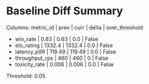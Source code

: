 # Baseline Diff Summary

Columns: metric_id | prev | curr | delta | over_threshold

- win_rate | 0.63 | 0.63 | 0.0 | False
- elo_rating | 1332.4 | 1332.4 | 0.0 | False
- latency_p99 | 119.49 | 119.49 | 0.0 | False
- throughput_rps | 460 | 460 | 0 | False
- toxicity_rate | 0.006 | 0.006 | 0.0 | False

Threshold: 0.05